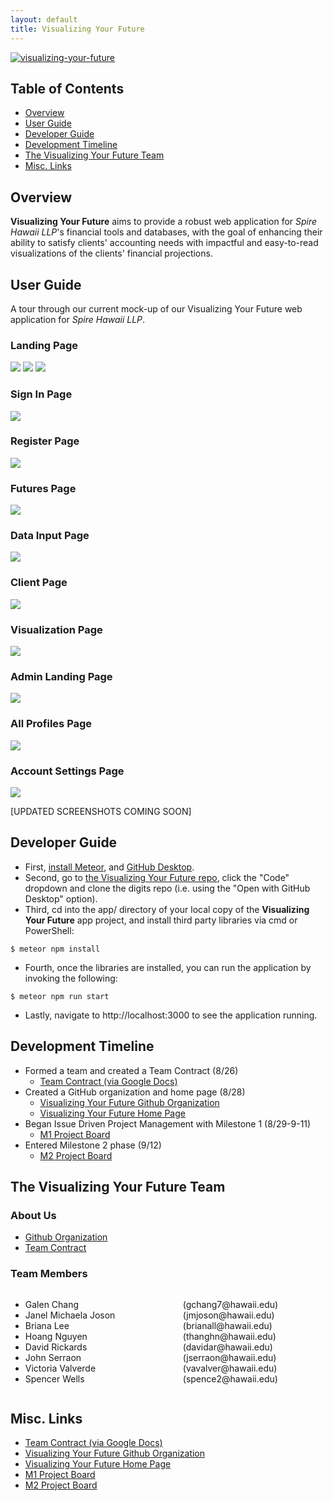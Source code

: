 ```yaml
---
layout: default
title: Visualizing Your Future
---
```


[![visualizing-your-future](https://github.com/visualizing-your-future/visualizing-your-future/actions/workflows/ci.yml/badge.svg)](https://github.com/visualizing-your-future/visualizing-your-future/actions/workflows/ci.yml)


## Table of Contents
* [Overview](#overview)
* [User Guide](#user-guide)
* [Developer Guide](#developer-guide)
* [Development Timeline](#development-timeline)
* [The Visualizing Your Future Team](#the-visualizing-your-future-team)
* [Misc. Links](#misc-links)

## Overview

**Visualizing Your Future** aims to provide a robust web application for *Spire Hawaii LLP*'s financial tools and databases, with the goal of enhancing their ability to satisfy clients' accounting needs with impactful and easy-to-read visualizations of the clients' financial projections.

## User Guide
A tour through our current mock-up of our Visualizing Your Future web application for *Spire Hawaii LLP*.

### Landing Page
![](images/landing-page.png)
![](images/footer)
<img src="app/public/images/landing-page.png">


### Sign In Page
<img src="app/public/images/landing-page.png">

### Register Page
<img src="app/public/images/register_page.png">

### Futures Page
<img src="app/public/images/futures-page.png">

### Data Input Page
<img src="app/public/images/data-input-page.png">

### Client Page
<img src="app/public/images/client-page.png">

### Visualization Page
<img src="app/public/images/visualization-page.png">

### Admin Landing Page
<img src="app/public/images/admin-landing-page.png">

### All Profiles Page
<img src="app/public/images/profile-page.png">

### Account Settings Page
<img src="app/public/images/account-settings-page.png">

[UPDATED SCREENSHOTS COMING SOON]

## Developer Guide
- First, [install Meteor](https://www.meteor.com/install), and [GitHub Desktop](https://desktop.github.com/).
- Second, go to [the Visualizing Your Future repo](https://github.com/visualizing-your-future/visualizing-your-future), click the "Code" dropdown and clone the digits repo (i.e. using the "Open with GitHub Desktop" option).
- Third, cd into the app/ directory of your local copy of the **Visualizing Your Future** app project, and install third party libraries via cmd or PowerShell:

```
$ meteor npm install
```
- Fourth, once the libraries are installed, you can run the application by invoking the following:

```
$ meteor npm run start
```
- Lastly, navigate to http://localhost:3000 to see the application running.

## Development Timeline
- Formed a team and created a Team Contract (8/26)
  - [Team Contract (via Google Docs)](https://docs.google.com/document/d/1doBCHLmaNrq029uUPOsjgCroXzaHk2N4mB1xNZ2wVPc/edit?pli=1)
- Created a GitHub organization and home page (8/28)
  - [Visualizing Your Future Github Organization](https://github.com/visualizing-your-future)
  - [Visualizing Your Future Home Page](https://visualizing-your-future.github.io/)
- Began Issue Driven Project Management with Milestone 1 (8/29-9-11)
  - [M1 Project Board](https://github.com/orgs/visualizing-your-future/projects/3/views/1)
- Entered Milestone 2 phase (9/12)
  - [M2 Project Board](https://github.com/orgs/visualizing-your-future/projects/5/views/1)

## The Visualizing Your Future Team

### About Us
* [Github Organization](https://github.com/visualizing-your-future)
* [Team Contract](https://docs.google.com/document/d/1doBCHLmaNrq029uUPOsjgCroXzaHk2N4mB1xNZ2wVPc/edit?pli=1)

### Team Members
<div class="row" style="display: flex;">
    <div class="col" style="flex: 1;">
        <ul>
            <li>Galen Chang</li>
            <li>Janel Michaela Joson</li>
            <li>Briana Lee</li>
            <li>Hoang Nguyen</li>
            <li>David Rickards</li>
            <li>John Serraon</li>
            <li>Victoria Valverde</li>
            <li>Spencer Wells</li>
        </ul>
    </div>
    <div class="col" style="flex: 1;">
        <ul style="list-style-type: none;">
            <li>(gchang7@hawaii.edu)</li>
            <li>(jmjoson@hawaii.edu)</li>
            <li>(brianall@hawaii.edu)</li>
            <li>(thanghn@hawaii.edu)</li>
            <li>(davidar@hawaii.edu)</li>
            <li>(jserraon@hawaii.edu)</li>
            <li>(vavalver@hawaii.edu)</li>
            <li>(spence2@hawaii.edu)</li>
        </ul>
    </div>
</div>

## Misc. Links
* [Team Contract (via Google Docs)](https://docs.google.com/document/d/1doBCHLmaNrq029uUPOsjgCroXzaHk2N4mB1xNZ2wVPc/edit?pli=1)
* [Visualizing Your Future Github Organization](https://github.com/visualizing-your-future)
* [Visualizing Your Future Home Page](https://visualizing-your-future.github.io/)
* [M1 Project Board](https://github.com/orgs/visualizing-your-future/projects/3/views/1)
* [M2 Project Board](https://github.com/orgs/visualizing-your-future/projects/5/views/1)
